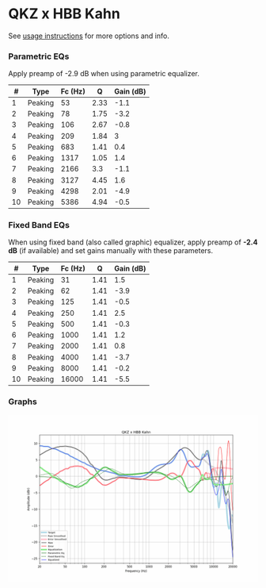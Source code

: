 # QKZ x HBB Kahn
See [usage instructions](https://github.com/jaakkopasanen/AutoEq#usage) for more options and info.

### Parametric EQs
Apply preamp of -2.9 dB when using parametric equalizer.

|   # | Type    |   Fc (Hz) |    Q |   Gain (dB) |
|-----|---------|-----------|------|-------------|
|   1 | Peaking |        53 | 2.33 |        -1.1 |
|   2 | Peaking |        78 | 1.75 |        -3.2 |
|   3 | Peaking |       106 | 2.67 |        -0.8 |
|   4 | Peaking |       209 | 1.84 |         3   |
|   5 | Peaking |       683 | 1.41 |         0.4 |
|   6 | Peaking |      1317 | 1.05 |         1.4 |
|   7 | Peaking |      2166 | 3.3  |        -1.1 |
|   8 | Peaking |      3127 | 4.45 |         1.6 |
|   9 | Peaking |      4298 | 2.01 |        -4.9 |
|  10 | Peaking |      5386 | 4.94 |        -0.5 |

### Fixed Band EQs
When using fixed band (also called graphic) equalizer, apply preamp of **-2.4 dB** (if available) and set gains manually with these parameters.

|   # | Type    |   Fc (Hz) |    Q |   Gain (dB) |
|-----|---------|-----------|------|-------------|
|   1 | Peaking |        31 | 1.41 |         1.5 |
|   2 | Peaking |        62 | 1.41 |        -3.9 |
|   3 | Peaking |       125 | 1.41 |        -0.5 |
|   4 | Peaking |       250 | 1.41 |         2.5 |
|   5 | Peaking |       500 | 1.41 |        -0.3 |
|   6 | Peaking |      1000 | 1.41 |         1.2 |
|   7 | Peaking |      2000 | 1.41 |         0.8 |
|   8 | Peaking |      4000 | 1.41 |        -3.7 |
|   9 | Peaking |      8000 | 1.41 |        -0.2 |
|  10 | Peaking |     16000 | 1.41 |        -5.5 |

### Graphs
![](./QKZ%20x%20HBB%20Kahn.png)
